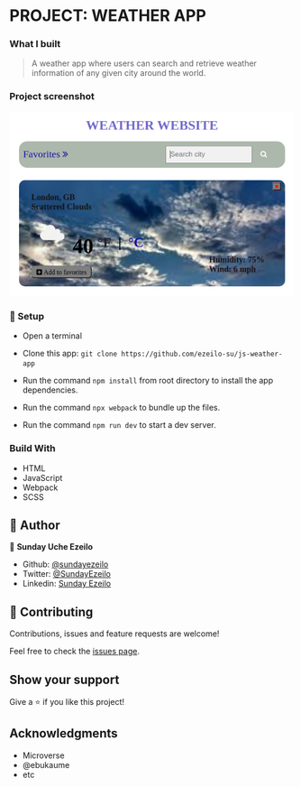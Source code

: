 # PROJECT: WEATHER APP

### What I built

> A weather app where users can search and retrieve weather information of any given city around the world.


### Project screenshot

![Page](src/images/search.png)


### 📝 Setup

 - Open a terminal
 
 - Clone this app: 
        ```
        git clone https://github.com/ezeilo-su/js-weather-app
        ```

- Run the command ```npm install``` from root directory to install the app dependencies.

- Run the command ```npx webpack``` to bundle up the files.

- Run the command ```npm run dev``` to start a dev server.


### Build With

-	HTML
- JavaScript
- Webpack
- SCSS    


## 👤 Author

👤 **Sunday Uche Ezeilo**

- Github: [@sundayezeilo](https://github.com/ezeilo-su)
- Twitter: [@SundayEzeilo](https://twitter.com/SundayEzeilo)
- Linkedin: [Sunday Ezeilo](https://www.linkedin.com/in/sunday-ezeilo-a6a67664/)

## 🤝 Contributing

Contributions, issues and feature requests are welcome!

Feel free to check the [issues page](https://github.com/ezeilo-su/js-weather-app/issues).

## Show your support

Give a ⭐️ if you like this project!

## Acknowledgments

- Microverse
- @ebukaume
- etc

